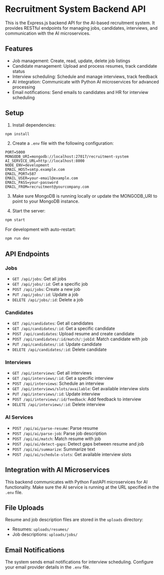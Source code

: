 # Recruitment System Backend API

This is the Express.js backend API for the AI-based recruitment system. It provides RESTful endpoints for managing jobs, candidates, interviews, and communication with the AI microservices.

## Features

- Job management: Create, read, update, delete job listings
- Candidate management: Upload and process resumes, track candidate status
- Interview scheduling: Schedule and manage interviews, track feedback
- AI integration: Communicate with Python AI microservices for advanced processing
- Email notifications: Send emails to candidates and HR for interview scheduling

## Setup

1. Install dependencies:

```bash
npm install
```

2. Create a `.env` file with the following configuration:

```
PORT=5000
MONGODB_URI=mongodb://localhost:27017/recruitment-system
AI_SERVICE_URL=http://localhost:8000
NODE_ENV=development
EMAIL_HOST=smtp.example.com
EMAIL_PORT=587
EMAIL_USER=your-email@example.com
EMAIL_PASS=your-password
EMAIL_FROM=recruitment@yourcompany.com
```

3. Make sure MongoDB is running locally or update the MONGODB_URI to point to your MongoDB instance.

4. Start the server:

```bash
npm start
```

For development with auto-restart:

```bash
npm run dev
```

## API Endpoints

### Jobs

- `GET /api/jobs`: Get all jobs
- `GET /api/jobs/:id`: Get a specific job
- `POST /api/jobs`: Create a new job
- `PUT /api/jobs/:id`: Update a job
- `DELETE /api/jobs/:id`: Delete a job

### Candidates

- `GET /api/candidates`: Get all candidates
- `GET /api/candidates/:id`: Get a specific candidate
- `POST /api/candidates`: Upload resume and create candidate
- `POST /api/candidates/:id/match/:jobId`: Match candidate with job
- `PUT /api/candidates/:id`: Update candidate
- `DELETE /api/candidates/:id`: Delete candidate

### Interviews

- `GET /api/interviews`: Get all interviews
- `GET /api/interviews/:id`: Get a specific interview
- `POST /api/interviews`: Schedule an interview
- `GET /api/interviews/slots/available`: Get available interview slots
- `PUT /api/interviews/:id`: Update interview
- `POST /api/interviews/:id/feedback`: Add feedback to interview
- `DELETE /api/interviews/:id`: Delete interview

### AI Services

- `POST /api/ai/parse-resume`: Parse resume
- `POST /api/ai/parse-job`: Parse job description
- `POST /api/ai/match`: Match resume with job
- `POST /api/ai/detect-gaps`: Detect gaps between resume and job
- `POST /api/ai/summarize`: Summarize text
- `POST /api/ai/schedule-slots`: Get available interview slots

## Integration with AI Microservices

This backend communicates with Python FastAPI microservices for AI functionality. Make sure the AI service is running at the URL specified in the `.env` file.

## File Uploads

Resume and job description files are stored in the `uploads` directory:

- Resumes: `uploads/resumes/`
- Job descriptions: `uploads/jobs/`

## Email Notifications

The system sends email notifications for interview scheduling. Configure your email provider details in the `.env` file.
